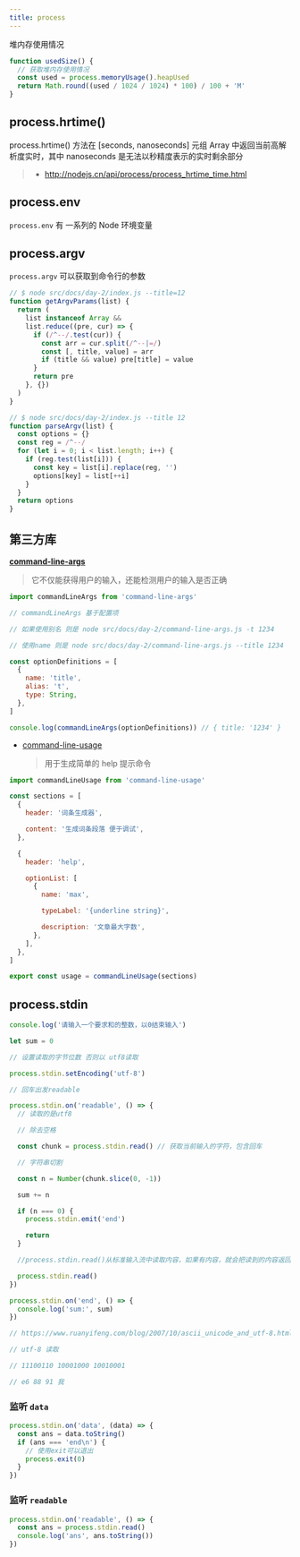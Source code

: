```yaml
---
title: process
---
```


堆内存使用情况

```js
function usedSize() {
  // 获取堆内存使用情况
  const used = process.memoryUsage().heapUsed
  return Math.round((used / 1024 / 1024) * 100) / 100 + 'M'
}
```

## process.hrtime()

process.hrtime() 方法在 [seconds, nanoseconds] 元组 Array 中返回当前高解析度实时，其中 nanoseconds 是无法以秒精度表示的实时剩余部分

> - <http://nodejs.cn/api/process/process_hrtime_time.html>

## process.env

`process.env` 有 一系列的 Node 环境变量

## process.argv

`process.argv` 可以获取到命令行的参数

```js
// $ node src/docs/day-2/index.js --title=12
function getArgvParams(list) {
  return (
    list instanceof Array &&
    list.reduce((pre, cur) => {
      if (/^--/.test(cur)) {
        const arr = cur.split(/^--|=/)
        const [, title, value] = arr
        if (title && value) pre[title] = value
      }
      return pre
    }, {})
  )
}
```

```js
// $ node src/docs/day-2/index.js --title 12
function parseArgv(list) {
  const options = {}
  const reg = /^--/
  for (let i = 0; i < list.length; i++) {
    if (reg.test(list[i])) {
      const key = list[i].replace(reg, '')
      options[key] = list[++i]
    }
  }
  return options
}
```

## 第三方库

**[ command-line-args](https://github.com/75lb/command-line-args)**

> 它不仅能获得用户的输入，还能检测用户的输入是否正确

```js
import commandLineArgs from 'command-line-args'

// commandLineArgs 基于配置项

// 如果使用别名 则是 node src/docs/day-2/command-line-args.js -t 1234

// 使用name 则是 node src/docs/day-2/command-line-args.js --title 1234

const optionDefinitions = [
  {
    name: 'title',
    alias: 't',
    type: String,
  },
]

console.log(commandLineArgs(optionDefinitions)) // { title: '1234' }
```

- [command-line-usage](https://github.com/75lb/command-line-usage)
  > 用于生成简单的 help 提示命令

```js
import commandLineUsage from 'command-line-usage'

const sections = [
  {
    header: '词条生成器',

    content: '生成词条段落 便于调试',
  },

  {
    header: 'help',

    optionList: [
      {
        name: 'max',

        typeLabel: '{underline string}',

        description: '文章最大字数',
      },
    ],
  },
]

export const usage = commandLineUsage(sections)
```

## process.stdin

```js
console.log('请输入一个要求和的整数，以0结束输入')

let sum = 0

// 设置读取的字节位数 否则以 utf8读取

process.stdin.setEncoding('utf-8')

// 回车出发readable

process.stdin.on('readable', () => {
  // 读取的是utf8

  // 除去空格

  const chunk = process.stdin.read() // 获取当前输入的字符，包含回车

  // 字符串切割

  const n = Number(chunk.slice(0, -1))

  sum += n

  if (n === 0) {
    process.stdin.emit('end')

    return
  }

  //process.stdin.read()从标准输入流中读取内容，如果有内容，就会把读到的内容返回，如果没有内容，则会返回 null，并继续处于readable状态，监听下一次输入

  process.stdin.read()
})

process.stdin.on('end', () => {
  console.log('sum:', sum)
})

// https://www.ruanyifeng.com/blog/2007/10/ascii_unicode_and_utf-8.html

// utf-8 读取

// 11100110 10001000 10010001

// e6 88 91 我
```

### 监听 `data`

```ts
process.stdin.on('data', (data) => {
  const ans = data.toString()
  if (ans === 'end\n') {
    // 使用exit可以退出
    process.exit(0)
  }
})
```

### 监听 `readable`

```ts
process.stdin.on('readable', () => {
  const ans = process.stdin.read()
  console.log('ans', ans.toString())
})
```
